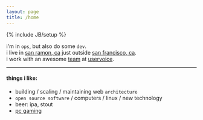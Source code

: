 ```yaml
---
layout: page
title: /home
---
```

{% include JB/setup %}

i'm in `ops`, but also do some `dev`.  
i live in [san ramon, ca](http://g.co/maps/texm3) just outside [san francisco, ca](http://g.co/maps/un9hn).  
i work with an awesome [team](http://uservoice.com/about/team) at [uservoice](http://uservoice.com).

------------------------
#### things i like: ####
* building / scaling / maintaining web `architecture`
* `open source software` / computers / linux / new technology
* beer: ipa, stout
* [pc gaming](gaming/)
